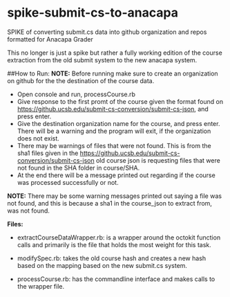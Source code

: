 # spike-submit-cs-to-anacapa
SPIKE of converting submit.cs data into github organization and repos formatted for Anacapa Grader

This no longer is just a spike but rather a fully working edition of the course extraction from the old submit system to the new anacapa system.

##How to Run:
**NOTE:** Before running make sure to create an organization on github for the the destination of the course data.

- Open console and run, processCourse.rb
- Give response to the first promt of the course given the format found on https://github.ucsb.edu/submit-cs-conversion/submit-cs-json, and press enter.
- Give the destination organization name for the course, and press enter.  There will be a warning and the program will exit, if the organization does not exist.
- There may be warnings of files that were not found.  This is from the sha1 files given in the https://github.ucsb.edu/submit-cs-conversion/submit-cs-json old course json is requesting files that were not found in the SHA folder in course/SHA.
- At the end there will be a message printed out regarding if the course was processed successfully or not.


**NOTE:**  There may be some warning messages printed out saying a file was not found, and this is because a sha1 in the course_json to extract from, was not found. 

**Files:**
- extractCourseDataWrapper.rb: is a wrapper around the octokit function calls and primarily is the file that holds the most weight for this task.  

- modifySpec.rb: takes the old course hash and creates a new hash based on the mapping based on the new submit.cs system.

- processCourse.rb: has the commandline interface and makes calls to the wrapper file.

